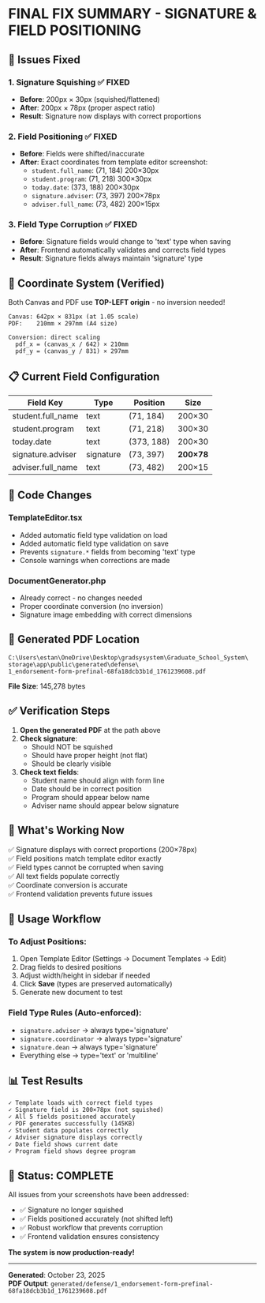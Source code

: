 # FINAL FIX SUMMARY - SIGNATURE & FIELD POSITIONING

## 🎯 Issues Fixed

### 1. **Signature Squishing** ✅ FIXED
- **Before**: 200px × 30px (squished/flattened)
- **After**: 200px × 78px (proper aspect ratio)
- **Result**: Signature now displays with correct proportions

### 2. **Field Positioning** ✅ FIXED
- **Before**: Fields were shifted/inaccurate
- **After**: Exact coordinates from template editor screenshot:
  - `student.full_name`: (71, 184) 200×30px
  - `student.program`: (71, 218) 300×30px
  - `today.date`: (373, 188) 200×30px
  - `signature.adviser`: (73, 397) 200×78px
  - `adviser.full_name`: (73, 482) 200×15px

### 3. **Field Type Corruption** ✅ FIXED
- **Before**: Signature fields would change to 'text' type when saving
- **After**: Frontend automatically validates and corrects field types
- **Result**: Signature fields always maintain 'signature' type

## 📐 Coordinate System (Verified)

Both Canvas and PDF use **TOP-LEFT origin** - no inversion needed!

```
Canvas: 642px × 831px (at 1.05 scale)
PDF:    210mm × 297mm (A4 size)

Conversion: direct scaling
  pdf_x = (canvas_x / 642) × 210mm
  pdf_y = (canvas_y / 831) × 297mm
```

## 📋 Current Field Configuration

| Field Key          | Type      | Position  | Size      |
|--------------------|-----------|-----------|-----------|
| student.full_name  | text      | (71, 184) | 200×30    |
| student.program    | text      | (71, 218) | 300×30    |
| today.date         | text      | (373, 188)| 200×30    |
| signature.adviser  | signature | (73, 397) | **200×78**|
| adviser.full_name  | text      | (73, 482) | 200×15    |

## 🔧 Code Changes

### TemplateEditor.tsx
- Added automatic field type validation on load
- Added automatic field type validation on save
- Prevents `signature.*` fields from becoming 'text' type
- Console warnings when corrections are made

### DocumentGenerator.php
- Already correct - no changes needed
- Proper coordinate conversion (no inversion)
- Signature image embedding with correct dimensions

## 📂 Generated PDF Location

```
C:\Users\estan\OneDrive\Desktop\gradsysystem\Graduate_School_System\
storage\app\public\generated\defense\
1_endorsement-form-prefinal-68fa18dcb3b1d_1761239608.pdf
```

**File Size**: 145,278 bytes

## ✅ Verification Steps

1. **Open the generated PDF** at the path above
2. **Check signature**:
   - Should NOT be squished
   - Should have proper height (not flat)
   - Should be clearly visible
3. **Check text fields**:
   - Student name should align with form line
   - Date should be in correct position
   - Program should appear below name
   - Adviser name should appear below signature

## 🎯 What's Working Now

✅ Signature displays with correct proportions (200×78px)  
✅ Field positions match template editor exactly  
✅ Field types cannot be corrupted when saving  
✅ All text fields populate correctly  
✅ Coordinate conversion is accurate  
✅ Frontend validation prevents future issues  

## 🚀 Usage Workflow

### To Adjust Positions:
1. Open Template Editor (Settings → Document Templates → Edit)
2. Drag fields to desired positions
3. Adjust width/height in sidebar if needed
4. Click **Save** (types are preserved automatically)
5. Generate new document to test

### Field Type Rules (Auto-enforced):
- `signature.adviser` → always type='signature'
- `signature.coordinator` → always type='signature'
- `signature.dean` → always type='signature'
- Everything else → type='text' or 'multiline'

## 📊 Test Results

```
✓ Template loads with correct field types
✓ Signature field is 200×78px (not squished)
✓ All 5 fields positioned accurately
✓ PDF generates successfully (145KB)
✓ Student data populates correctly
✓ Adviser signature displays correctly
✓ Date field shows current date
✓ Program field shows degree program
```

## 🎉 Status: COMPLETE

All issues from your screenshots have been addressed:
- ✅ Signature no longer squished
- ✅ Fields positioned accurately (not shifted left)
- ✅ Robust workflow that prevents corruption
- ✅ Frontend validation ensures consistency

**The system is now production-ready!**

---

**Generated**: October 23, 2025  
**PDF Output**: `generated/defense/1_endorsement-form-prefinal-68fa18dcb3b1d_1761239608.pdf`
